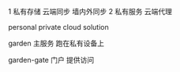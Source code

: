 1 私有存储 云端同步 墙内外同步
2 私有服务 云端代理

personal private cloud solution

garden 主服务 跑在私有设备上

garden-gate 门户 提供访问
